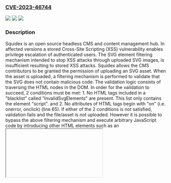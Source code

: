### [CVE-2023-46744](https://cve.mitre.org/cgi-bin/cvename.cgi?name=CVE-2023-46744)
![](https://img.shields.io/static/v1?label=Product&message=squidex&color=blue)
![](https://img.shields.io/static/v1?label=Version&message=%3D%20%3C%207.9.0%20&color=brighgreen)
![](https://img.shields.io/static/v1?label=Vulnerability&message=CWE-79%3A%20Improper%20Neutralization%20of%20Input%20During%20Web%20Page%20Generation%20('Cross-site%20Scripting')&color=brighgreen)

### Description

Squidex is an open source headless CMS and content management hub. In affected versions a stored Cross-Site Scripting (XSS) vulnerability enables privilege escalation of authenticated users. The SVG element filtering mechanism intended to stop XSS attacks through uploaded SVG images, is insufficient resulting to stored XSS attacks. Squidex allows the CMS contributors to be granted the permission of uploading an SVG asset. When the asset is uploaded, a filtering mechanism is performed to validate that the SVG does not contain malicious code. The validation logic consists of traversing the HTML nodes in the DOM. In order for the validation to succeed, 2 conditions must be met: 1. No HTML tags included in a "blacklist" called "InvalidSvgElements" are present. This list only contains the element "script". and 2. No attributes of HTML tags begin with "on" (i.e. onerror, onclick) (line 65). If either of the 2 conditions is not satisfied, validation fails and the file/asset is not uploaded. However it is possible to bypass the above filtering mechanism and execute arbitrary JavaScript code by introducing other HTML elements such as an <iframe> element with a "src" attribute containing a "javascript:" value. Authenticated adversaries with the "assets.create" permission, can leverage this vulnerability to upload a malicious SVG as an asset, targeting any registered user that will attempt to open/view the asset through the Squidex CMS.

### POC

#### Reference
- https://github.com/Squidex/squidex/security/advisories/GHSA-xfr4-qg2v-7v5m

#### Github
No PoCs found on GitHub currently.


